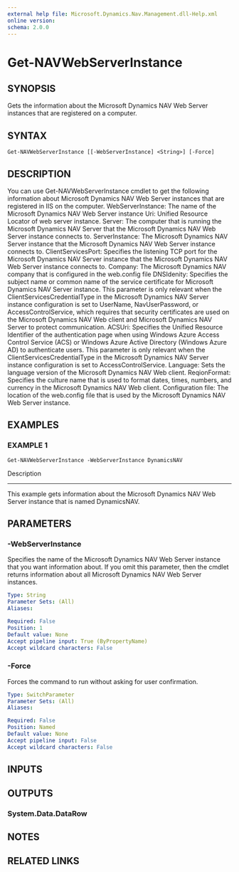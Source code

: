 ```yaml
---
external help file: Microsoft.Dynamics.Nav.Management.dll-Help.xml
online version: 
schema: 2.0.0
---
```


# Get-NAVWebServerInstance

## SYNOPSIS
Gets the information about the Microsoft Dynamics NAV Web Server instances that are registered on a computer.

## SYNTAX

```
Get-NAVWebServerInstance [[-WebServerInstance] <String>] [-Force]
```

## DESCRIPTION
You can use Get-NAVWebServerInstance cmdlet to get the following information about Microsoft Dynamics NAV Web Server instances that are registered in IIS on the computer.
WebServerInstance: The name of the Microsoft Dynamics NAV Web Server instance
Uri: Unified Resource Locator of web server instance.
Server: The computer that is running the Microsoft Dynamics NAV Server that the Microsoft Dynamics NAV Web Server instance connects to.
ServerInstance: The Microsoft Dynamics NAV Server instance that the Microsoft Dynamics NAV Web Server instance connects to.
ClientServicesPort: Specifies the listening TCP port for the Microsoft Dynamics NAV Server instance that the Microsoft Dynamics NAV Web Server instance connects to.
Company: The Microsoft Dynamics NAV company that is configured in the web.config file
DNSIdenity: Specifies the subject name or common name of the service certificate for Microsoft Dynamics NAV Server instance.
This parameter is only relevant when the ClientServicesCredentialType in the Microsoft Dynamics NAV Server instance configuration is set to UserName, NavUserPassword, or AccessControlService, which requires that security certificates are used on the Microsoft Dynamics NAV Web client and Microsoft Dynamics NAV Server to protect communication.
ACSUri: Specifies the Unified Resource Identifier of the authentication page when using Windows Azure Access Control Service (ACS) or Windows Azure Active Directory (Windows Azure AD) to authenticate users.
This parameter is only relevant when the ClientServicesCredentialType in the Microsoft Dynamics NAV Server instance configuration is set to AccessControlService.
Language: Sets the language version of the Microsoft Dynamics NAV Web client.
ReqionFormat: Specifies the culture name that is used to format dates, times, numbers, and currency in the Microsoft Dynamics NAV Web client.
Configuration file: The location of the web.config file that is used by the Microsoft Dynamics NAV Web Server instance.

## EXAMPLES

### EXAMPLE 1
```
Get-NAVWebServerInstance -WebServerInstance DynamicsNAV
```

Description

-----------

This example gets information about the Microsoft Dynamics NAV Web Server instance that is named DynamicsNAV.

## PARAMETERS

### -WebServerInstance
Specifies the name of the Microsoft Dynamics NAV Web Server instance that you want information about.
If you omit this parameter, then the cmdlet returns information about all Microsoft Dynamics NAV Web Server instances.

```yaml
Type: String
Parameter Sets: (All)
Aliases: 

Required: False
Position: 1
Default value: None
Accept pipeline input: True (ByPropertyName)
Accept wildcard characters: False
```

### -Force
Forces the command to run without asking for user confirmation.

```yaml
Type: SwitchParameter
Parameter Sets: (All)
Aliases: 

Required: False
Position: Named
Default value: None
Accept pipeline input: False
Accept wildcard characters: False
```

## INPUTS

## OUTPUTS

### System.Data.DataRow

## NOTES
## RELATED LINKS

